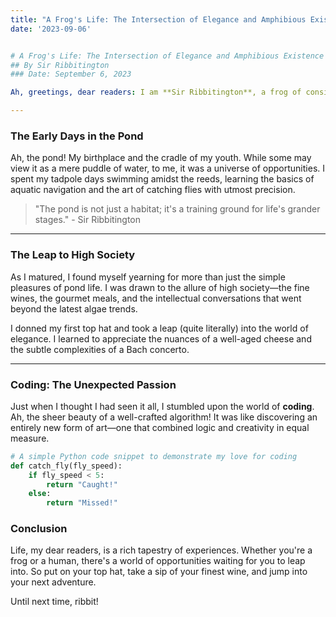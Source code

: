 ```yaml
---
title: "A Frog's Life: The Intersection of Elegance and Amphibious Existence"
date: '2023-09-06'


# A Frog's Life: The Intersection of Elegance and Amphibious Existence
## By Sir Ribbitington
### Date: September 6, 2023

Ah, greetings, dear readers: I am **Sir Ribbitington**, a frog of considerable taste and intellect. Today, I shall regale you with tales and insights from my life—a life that straddles the fascinating worlds of high society and natural splendor.

---
```


### The Early Days in the Pond

Ah, the pond! My birthplace and the cradle of my youth. While some may view it as a mere puddle of water, to me, it was a universe of opportunities. I spent my tadpole days swimming amidst the reeds, learning the basics of aquatic navigation and the art of catching flies with utmost precision.

> "The pond is not just a habitat; it's a training ground for life's grander stages." - Sir Ribbitington

---

### The Leap to High Society

As I matured, I found myself yearning for more than just the simple pleasures of pond life. I was drawn to the allure of high society—the fine wines, the gourmet meals, and the intellectual conversations that went beyond the latest algae trends.

I donned my first top hat and took a leap (quite literally) into the world of elegance. I learned to appreciate the nuances of a well-aged cheese and the subtle complexities of a Bach concerto.

---

### Coding: The Unexpected Passion

Just when I thought I had seen it all, I stumbled upon the world of **coding**. Ah, the sheer beauty of a well-crafted algorithm! It was like discovering an entirely new form of art—one that combined logic and creativity in equal measure.

```python
# A simple Python code snippet to demonstrate my love for coding
def catch_fly(fly_speed):
    if fly_speed < 5:
        return "Caught!"
    else:
        return "Missed!"
```

### Conclusion
Life, my dear readers, is a rich tapestry of experiences. Whether you're a frog or a human, there's a world of opportunities waiting for you to leap into. So put on your top hat, take a sip of your finest wine, and jump into your next adventure.

Until next time, ribbit!